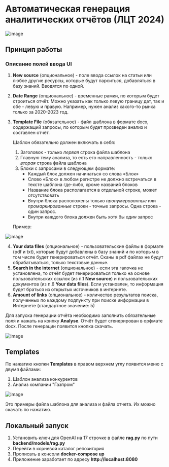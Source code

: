 # Автоматическая генерация аналитических отчётов (ЛЦТ 2024)


![image](https://github.com/FlimsyDwarf/lct2024-rag/assets/72410090/b6a204de-78b4-4629-a7bb-a2bc291da807)



## Принцип работы

### Описание полей ввода UI
1. **New source** (опциональное) - поле ввода ссылок на статьи или любое другие ресурсы, которые будут парситься, добавляться в базу знаний. Вводятся по одной.
2. **Date Range** (опциональное) - временные рамки, по которым будет строиться отчёт. Можно указать как только левую границу дат, так и обе - левую и правую. Например, нужен анализ какого-то рынка только за 2020-2023 год.
3. **Template File** (обязательное) - файл шаблона в формате docx, содержащий запросы, по которым будет прозведен анализ и составлен отчёт.
   
   Шаблон обязательно должен включать в себя:
   1) Заголовок - только *первая* строка файла шаблона
   2) Главную тему анализа, то есть его направленность - только *вторая* строка файла шаблона
   3) Блоки с запросами в следующем формате:
      - Каждый блок должен начинаться со слова «Блок»
      - Слово «Блок» в любом регистре не должно встречаться в тексте шаблона где-либо, кроме названий блоков
      - Название блока располагается в отдельной строке, может отсутствовать
      - Внутри блока расположены только *пронумерованные* или *промаркированные* строки - точные запросы. Одна строка - один запрос.
      - Внутри каждого блока должен быть хотя бы *один* запрос

   Пример:

![image](https://github.com/FlimsyDwarf/lct2024-rag/assets/72410090/b2a7644a-19d1-4221-95ae-27fd84d3c615)



4. **Your data files** (опциональное) - пользовательские файлы в формате (pdf и txt), которые будут добавлены в базу знаний и по которым в том числе будет генерироваться отчёт. Сканы в pdf файлах не будут обрабатываться, только текстовые данные.
5. **Search in the internet** (опциональное) - если эта галочка не установлена, то отчёт будет генерироваться только на основе пользовательских ссылок (из п.1 **New source**) и пользовательских документов (из п.6 **Your data files**). Если установлен, то информация будет браться из открытых источников в интернете.
7. **Аmount of links** (опциональное) - количество результатов поиска, полученных по каждому подпункту при поиске информации в Интернете (стандартное значение: 5) 

Для запуска генерации отчёта необходимо заполнить обязательные поля и нажать на конпку **Analyse**.
Отчёт будет сгенерирован в орфмате docx. После генерации появится кнопка скачать.

![image](https://github.com/FlimsyDwarf/lct2024-rag/assets/72410090/c6ae7e38-e821-49f4-9f87-65ae31141065)




## Templates

По нажатию кнопки **Templates** в правом верхнем углу появится меню с двумя файлами:
   1) Шаблон анализа конкурентов
   2) Анализ компании "Газпром"

![image](https://github.com/FlimsyDwarf/lct2024-rag/assets/72410090/6338d181-4b16-4fd8-94d0-d16af08e68b3)


Это примеры файла шаблона для анализа и файла отчета.
Их можно скачать по нажатию.


## Локальный запуск
1. Установить ключ для OpenAI на 17 строчке в файлe **rag.py** по пути **backend/models/rag.py**
2. Перейти в корневой каталог репозитория
3. Прописать в консоли **docker-compose up**
4. Приложение заработает по адресу **http://localhost:8080**

